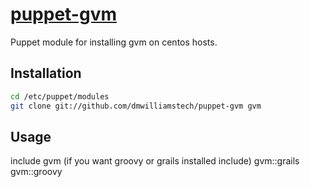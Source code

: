 [puppet-gvm](https://github.com/dmwilliamstech/puppet-gvm)
======

Puppet module for installing gvm on centos hosts.


## Installation

``` bash
cd /etc/puppet/modules
git clone git://github.com/dmwilliamstech/puppet-gvm gvm
```

## Usage
include gvm
(if you want groovy or grails installed include)
gvm::grails
gvm::groovy

